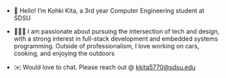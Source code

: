 - 👋 Hello! I’m Kohki Kita, a 3rd year Computer Engineering student at SDSU

- 🧑🏻‍💻 I am passionate about pursuing the intersection of tech and design, with a strong interest in full-stack development and embedded systems programming. Outside of professionalism, I love working on cars, cooking, and enjoying the outdoors

- ✉️ Would love to chat. Please reach out @ kkita5770@sdsu.edu

